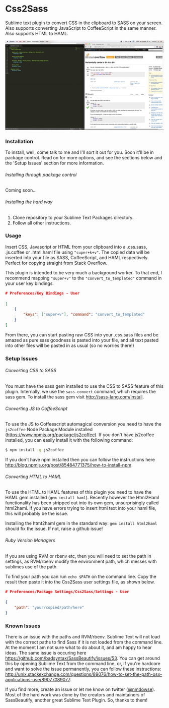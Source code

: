 Css2Sass
========

Sublime text plugin to convert CSS in the clipboard to SASS on your screen. Also supports converting JavaScript to CoffeeScript in the same manner. Also supports HTML to HAML.

![demo](images/Css2Sass.gif)

### Installation

To install, well, come talk to me and I'll sort it out for you. Soon it'll be in package control. Read on for more options, and see the sections below and the 'Setup Issues' section for more information.

###### Installing through package control

Coming soon...

###### Installing the hard way

1. Clone repository to your Sublime Text Packages directory.
2. Follow all other instructions.

### Usage

Insert CSS, Javascript or HTML from your clipboard into a .css.sass, .js.coffee or .html.haml file using `"super+k+v"`. The copied data will be inserted into your file as SASS, CoffeeScript, and HAML respectively. Perfect for copying straight from Stack Overflow.

This plugin is intended to be very much a background worker. To that end, I recommend mapping `"super+v"` to the `"convert_to_templated"` command in your user key bindings. 

```json
# Preferences/Key Bindings - User

[
    {
        "keys": ["super+v"], "command": "convert_to_templated"
    }
]
```

From there, you can start pasting raw CSS into your .css.sass files and be amazed as pure sass goodness is pasted into your file, and all text pasted into other files will be pasted in as usual (so no worries there!)

### Setup Issues

###### Converting CSS to SASS

You must have the sass gem installed to use the CSS to SASS feature of this plugin. Internally, we use the `sass-convert` command, which requires the sass gem. To install the sass gem visit http://sass-lang.com/install.

###### Converting JS to CoffeeScript

To use the JS to Coffeescript automagical conversion you need to have the `js2coffee` Node Package Module installed (https://www.npmjs.org/package/js2coffee). If you don't have js2coffee installed, you can easily install it with the following command:

```bash
$ npm install -g js2coffee
```

If you don't have npm installed then you can follow the instructions here http://blog.npmjs.org/post/85484771375/how-to-install-npm. 

###### Converting HTML to HAML

To use the HTML to HAML features of this plugin you need to have the HAML gem installed (`gem install haml`). Recently however the Html2Haml functionality has been stripped out into its own gem, unsurprisingly called html2haml. If you have errors trying to insert html text into your haml file, this will probably be the issue.

Installing the htmt2haml gem in the standard way: `gem install html2haml` should fix the issue. If not, raise a github issue!

###### Ruby Version Managers

If you are using RVM or rbenv etc, then you will need to set the path in settings, as RVM/rbenv modify the environment path, which messes with sublimes use of the path.

To find your path you can run `echo $PATH` on the command line. Copy the result then paste it into the Css2Sass user settings file, as shown below.

```json
# Preferences/Package Settings/Css2Sass/Settings - User

{
    "path": "your/copied/path/here"
}
```

### Known Issues

There is an issue with the paths and RVM/rbenv. Sublime Text will not load with the correct paths to find Sass if it is not loaded from the command line. At the moment I am not sure what to do about it, and am happy to hear ideas. The same issue is occuring here https://github.com/badsyntax/SassBeautify/issues/53. You can get around this by opening Sublime Text from the command line, or, if you're hardcore and want to solve the issue permanently, you can follow these instructions: http://unix.stackexchange.com/questions/89076/how-to-set-the-path-osx-applications-use/89077#89077.

If you find more, create an issue or let me know on twitter ([@nmdowse](http://www.twitter.com/nmdowse "Nick Dowse twitter")). Most of the hard work was done by the creators and maintainers of SassBeautify, another great Sublime Text Plugin. So, thanks to them!

